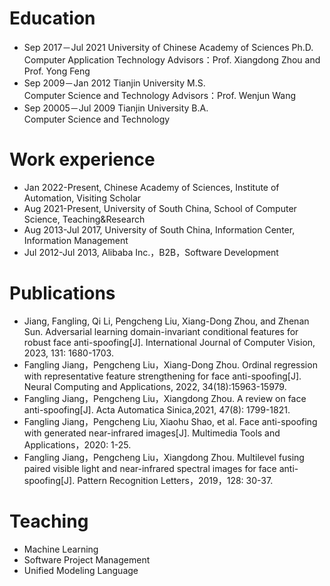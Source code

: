 
<!-- 
---
permalink: /
title: "Short Bio"
excerpt: "About me"
author_profile: true
redirect_from: 
  - /about/
  - /about.html
---
I am now a post-doc at the Department of Computing, Imperial College London, supervised by Dr. Ben Glocker in BioMedIA. Before that, I obtained my Ph.D. degree in the Department of Computer Science and Engineering, The Chinese University of Hong Kong (CUHK), supervised by Prof. Pheng Ann Heng in July 2018. I received B. Eng. degree in Biomedical Engineering from Beihang University (BUAA) in Beijing, June 2014. I worked with Dr. Yan Xu for undergraduate research in MSRA.-->



Education
======
* Sep 2017－Jul 2021  University of Chinese Academy of Sciences  Ph.D.<br>
Computer Application Technology    Advisors：Prof. Xiangdong Zhou and Prof. Yong Feng<br>
* Sep 2009－Jan 2012  Tianjin University  M.S.<br>
Computer Science and Technology    Advisors：Prof. Wenjun Wang<br>
* Sep 20005－Jul 2009  Tianjin University  B.A.<br>
Computer Science and Technology 



Work experience
======
* Jan 2022-Present, Chinese Academy of Sciences, Institute of Automation, Visiting Scholar
* Aug 2021-Present, University of South China, School of Computer Science, Teaching&Research
* Aug 2013-Jul 2017, University of South China, Information Center, Information Management 
* Jul 2012-Jul 2013, Alibaba Inc.，B2B，Software Development

  


Publications
======
* Jiang, Fangling, Qi Li, Pengcheng Liu, Xiang-Dong Zhou, and Zhenan Sun. Adversarial learning domain-invariant conditional features for robust face anti-spoofing[J]. International Journal of Computer Vision, 2023, 131: 1680-1703.
* Fangling Jiang，Pengcheng Liu，Xiang-Dong Zhou. Ordinal regression with representative feature strengthening for face anti-spoofing[J]. Neural Computing and Applications, 2022, 34(18):15963-15979. 
* Fangling Jiang，Pengcheng Liu，Xiangdong Zhou. A review on face anti-spoofing[J]. Acta Automatica Sinica,2021, 47(8): 1799-1821. 
* Fangling Jiang，Pengcheng Liu, Xiaohu Shao, et al. Face anti-spoofing with generated near-infrared images[J]. Multimedia Tools and Applications，2020: 1-25. 
* Fangling Jiang，Pengcheng Liu，Xiangdong Zhou. Multilevel fusing paired visible light and near-infrared spectral images for face anti-spoofing[J]. Pattern Recognition Letters，2019，128: 30-37. 

Teaching
======
* Machine Learning
* Software Project Management
* Unified Modeling Language

<!--  
Talks
======
<ul>{% for post in site.talks %}
 {% include archive-single-talk-cv.html %}
{% endfor %}</ul>

Teaching
======
  <ul>{% for post in site.teaching %}
    {% include archive-single-cv.html %}
  {% endfor %}</ul>

Skills
======
* Skill 1
* Skill 2
  * Sub-skill 2.1
  * Sub-skill 2.2
  * Sub-skill 2.3
* Skill 3
  
Service and leadership
======
* Currently signed in to 43 different slack teams
  -->
